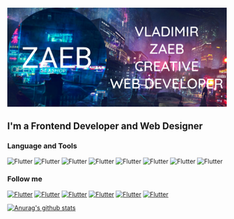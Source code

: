 [![Header](https://github.com/zaebbb/zaebbb/blob/main/assets/header.png?raw=true)](https://zaebbb.github.io/Zaeb-Official/index.html)

## I'm a Frontend Developer and Web Designer

### Language and Tools
![Flutter](https://img.shields.io/badge/-JavaScript-002649?style=for-the-badge&logo=javascript)
![Flutter](https://img.shields.io/badge/-HTML-002649?style=for-the-badge&logo=HTML)
![Flutter](https://img.shields.io/badge/-CSS-002649?style=for-the-badge&logo=CSS)
![Flutter](https://img.shields.io/badge/-SQL-002649?style=for-the-badge&logo=mysql)
![Flutter](https://img.shields.io/badge/-PHP-002649?style=for-the-badge&logo=PHP)
![Flutter](https://img.shields.io/badge/-React-002649?style=for-the-badge&logo=react)
![Flutter](https://img.shields.io/badge/-Bootstrap-002649?style=for-the-badge&logo=bootstrap)
![Flutter](https://img.shields.io/badge/-Wordpress-002649?style=for-the-badge&logo=wordpress)

### Follow me
[![Flutter](https://img.shields.io/badge/-VKontakte-002649?style=for-the-badge&logo=vk)](https://vk.com/zaebbb)
[![Flutter](https://img.shields.io/badge/-Instagram-002649?style=for-the-badge&logo=instagram)](https://www.instagram.com/vladimir_zaeb/)
[![Flutter](https://img.shields.io/badge/-Linkedin-002649?style=for-the-badge&logo=linkedin)](https://www.linkedin.com/in/vladimir-zaeb-891b15200)
[![Flutter](https://img.shields.io/badge/-Telegram-002649?style=for-the-badge&logo=telegram)](https://t.me/vladimir_zaeb_official)
[![Flutter](https://img.shields.io/badge/-Twitter-002649?style=for-the-badge&logo=twitter)](https://twitter.com/VladimirZaeb)
[![Flutter](https://img.shields.io/badge/-Facebook-002649?style=for-the-badge&logo=facebook)](https://www.facebook.com/profile.php?id=100058453693105)

[![Anurag's github stats](https://github-readme-stats.vercel.app/api?username=zaebbb&show_icons=true&theme=onedark)](https://github.com/anuraghazra/github-readme-stats)
